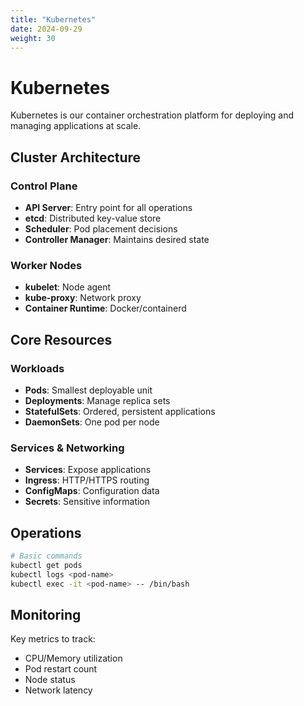 ```yaml
---
title: "Kubernetes"
date: 2024-09-29
weight: 30
---
```


# Kubernetes

Kubernetes is our container orchestration platform for deploying and managing applications at scale.

## Cluster Architecture

### Control Plane
- **API Server**: Entry point for all operations
- **etcd**: Distributed key-value store
- **Scheduler**: Pod placement decisions
- **Controller Manager**: Maintains desired state

### Worker Nodes
- **kubelet**: Node agent
- **kube-proxy**: Network proxy
- **Container Runtime**: Docker/containerd

## Core Resources

### Workloads
- **Pods**: Smallest deployable unit
- **Deployments**: Manage replica sets
- **StatefulSets**: Ordered, persistent applications
- **DaemonSets**: One pod per node

### Services & Networking
- **Services**: Expose applications
- **Ingress**: HTTP/HTTPS routing
- **ConfigMaps**: Configuration data
- **Secrets**: Sensitive information

## Operations

```bash
# Basic commands
kubectl get pods
kubectl logs <pod-name>
kubectl exec -it <pod-name> -- /bin/bash
```

## Monitoring

Key metrics to track:
- CPU/Memory utilization
- Pod restart count
- Node status
- Network latency
